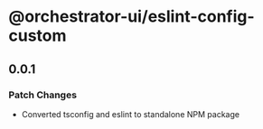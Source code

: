 # @orchestrator-ui/eslint-config-custom

## 0.0.1

### Patch Changes

-   Converted tsconfig and eslint to standalone NPM package
